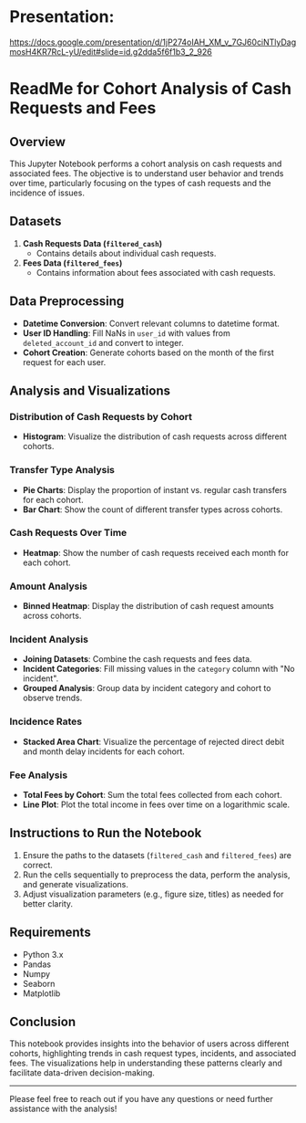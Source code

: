 # Presentation:

https://docs.google.com/presentation/d/1jP274oIAH_XM_v_7GJ60ciNTlyDagmosH4KR7RcL-yU/edit#slide=id.g2dda5f6f1b3_2_926

# ReadMe for Cohort Analysis of Cash Requests and Fees

## Overview
This Jupyter Notebook performs a cohort analysis on cash requests and associated fees. The objective is to understand user behavior and trends over time, particularly focusing on the types of cash requests and the incidence of issues.

## Datasets
1. **Cash Requests Data (`filtered_cash`)**
   - Contains details about individual cash requests.
2. **Fees Data (`filtered_fees`)**
   - Contains information about fees associated with cash requests.

## Data Preprocessing
- **Datetime Conversion**: Convert relevant columns to datetime format.
- **User ID Handling**: Fill NaNs in `user_id` with values from `deleted_account_id` and convert to integer.
- **Cohort Creation**: Generate cohorts based on the month of the first request for each user.

## Analysis and Visualizations

### Distribution of Cash Requests by Cohort
- **Histogram**: Visualize the distribution of cash requests across different cohorts.

### Transfer Type Analysis
- **Pie Charts**: Display the proportion of instant vs. regular cash transfers for each cohort.
- **Bar Chart**: Show the count of different transfer types across cohorts.

### Cash Requests Over Time
- **Heatmap**: Show the number of cash requests received each month for each cohort.

### Amount Analysis
- **Binned Heatmap**: Display the distribution of cash request amounts across cohorts.

### Incident Analysis
- **Joining Datasets**: Combine the cash requests and fees data.
- **Incident Categories**: Fill missing values in the `category` column with "No incident".
- **Grouped Analysis**: Group data by incident category and cohort to observe trends.

### Incidence Rates
- **Stacked Area Chart**: Visualize the percentage of rejected direct debit and month delay incidents for each cohort.

### Fee Analysis
- **Total Fees by Cohort**: Sum the total fees collected from each cohort.
- **Line Plot**: Plot the total income in fees over time on a logarithmic scale.

## Instructions to Run the Notebook
1. Ensure the paths to the datasets (`filtered_cash` and `filtered_fees`) are correct.
2. Run the cells sequentially to preprocess the data, perform the analysis, and generate visualizations.
3. Adjust visualization parameters (e.g., figure size, titles) as needed for better clarity.

## Requirements
- Python 3.x
- Pandas
- Numpy
- Seaborn
- Matplotlib

## Conclusion
This notebook provides insights into the behavior of users across different cohorts, highlighting trends in cash request types, incidents, and associated fees. The visualizations help in understanding these patterns clearly and facilitate data-driven decision-making.

---

Please feel free to reach out if you have any questions or need further assistance with the analysis!
